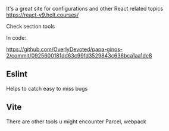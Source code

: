 It's a great site for configurations and other React related topics
https://react-v9.holt.courses/

Check section tools

In code:

https://github.com/OverlyDevoted/papa-ginos-2/commit/0925600181dd63c99fd3529843c636bca1aa1dc8

## Eslint

Helps to catch easy to miss bugs

## Vite

There are other tools u might encounter Parcel, webpack